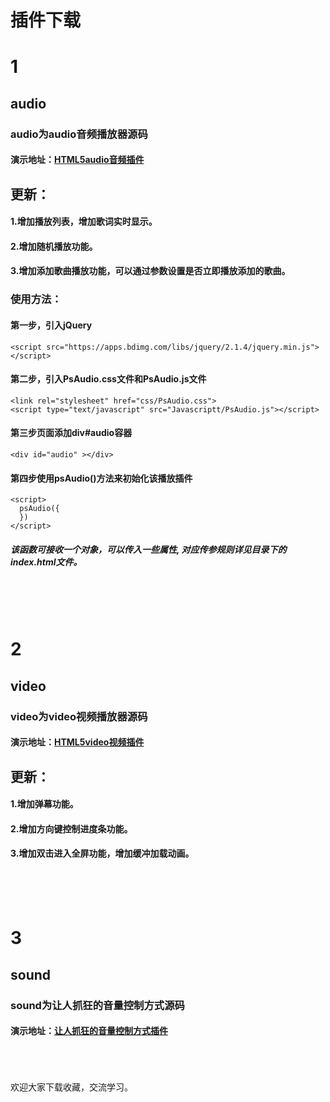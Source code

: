 插件下载
===
# 1
## audio
### audio为audio音频播放器源码
#### 演示地址：[HTML5audio音频插件](https://www.passerma.com/demo/audio)
## 更新：
#### 1.增加播放列表，增加歌词实时显示。
#### 2.增加随机播放功能。
#### 3.增加添加歌曲播放功能，可以通过参数设置是否立即播放添加的歌曲。
### 使用方法：
#### 第一步，引入jQuery
```HTML5
<script src="https://apps.bdimg.com/libs/jquery/2.1.4/jquery.min.js"></script>
```
#### 第二步，引入PsAudio.css文件和PsAudio.js文件
```HTML5
<link rel="stylesheet" href="css/PsAudio.css"> 
<script type="text/javascript" src="Javascriptt/PsAudio.js"></script>
```
#### 第三步页面添加div#audio容器
```HTML5
<div id="audio" ></div>
```
#### 第四步使用psAudio()方法来初始化该播放插件
```HTML5
<script>
  psAudio({
  })
</script>
```
##### 该函数可接收一个对象，可以传入一些属性, 对应传参规则详见目录下的index.html文件。
<br><br><br>
# 2
## video
### video为video视频播放器源码
#### 演示地址：[HTML5video视频插件](https://www.passerma.com/demo/video)
## 更新：
#### 1.增加弹幕功能。
#### 2.增加方向键控制进度条功能。
#### 3.增加双击进入全屏功能，增加缓冲加载动画。
<br><br><br>
# 3
## sound
### sound为让人抓狂的音量控制方式源码
#### 演示地址：[让人抓狂的音量控制方式插件](https://www.passerma.com/demo/sound)
<br><br><br>
欢迎大家下载收藏，交流学习。



